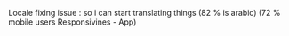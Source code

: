 Locale fixing issue : so i can start translating things (82 % is arabic) (72 % mobile users Responsivines - App)